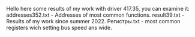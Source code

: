 Hello here some results of my work with driver 417.35, you can examine it:
addresses352.txt - Addresses of most common functions. 
result39.txt - Results of my work since summer 2022.
Регистры.txt - most common registers wich setting bus speed ans wide. 
